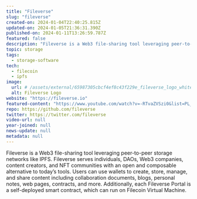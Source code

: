 ```yaml
---
title: "Fileverse"
slug: "fileverse"
created-on: 2024-01-04T22:40:25.815Z
updated-on: 2024-01-05T21:36:31.390Z
published-on: 2024-01-11T13:26:59.787Z
featured: false
description: "Fileverse is a Web3 file-sharing tool leveraging peer-to-peer storage networks like IPFS."
topic: storage
tags:
  - storage-software
tech:
  - filecoin
  - ipfs
image:
  url: # /assets/external/65987305cbcf4ef8c43f229e_fileverse_logo_white.png
  alt: Fileverse Logo
website: "https://fileverse.io"
featured-content: "https://www.youtube.com/watch?v=-RTvaZVSzi0&list=PL_0VrY55uV1_B19kuAg-ExQ-Wa2d1hCbf&index=5"
repo: https://github.com/fileverse
twitter: https://twitter.com/fileverse
video-url: null
year-joined: null
news-update: null
metadata: null
---
```


Fileverse is a Web3 file-sharing tool leveraging peer-to-peer storage networks like IPFS. Fileverse serves individuals, DAOs, Web3 companies, content creators, and NFT communities with an open and composable alternative to today’s tools. Users can use wallets to create, store, manage, and share content including collaboration documents, blogs, personal notes, web pages, contracts, and more. Additionally, each Fileverse Portal is a self-deployed smart contract, which can run on Filecoin Virtual Machine.
